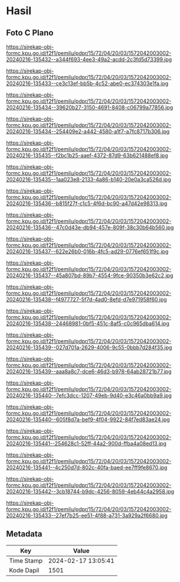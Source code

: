 # Hasil

## Foto C Plano

https://sirekap-obj-formc.kpu.go.id/f2f1/pemilu/pdpr/15/72/04/20/03/1572042003002-20240216-135432--a344f693-4ee3-49a2-acdd-2c3fd5d73399.jpg

https://sirekap-obj-formc.kpu.go.id/f2f1/pemilu/pdpr/15/72/04/20/03/1572042003002-20240216-135433--ce3c13ef-bb5b-4c52-abe0-ec374303e1fa.jpg

https://sirekap-obj-formc.kpu.go.id/f2f1/pemilu/pdpr/15/72/04/20/03/1572042003002-20240216-135434--39620b27-3150-4691-8408-c06799a77856.jpg

https://sirekap-obj-formc.kpu.go.id/f2f1/pemilu/pdpr/15/72/04/20/03/1572042003002-20240216-135434--254409e2-a442-4580-a1f7-a7fc8717b306.jpg

https://sirekap-obj-formc.kpu.go.id/f2f1/pemilu/pdpr/15/72/04/20/03/1572042003002-20240216-135435--f2bc1b25-aaef-4372-87d9-63b621488ef8.jpg

https://sirekap-obj-formc.kpu.go.id/f2f1/pemilu/pdpr/15/72/04/20/03/1572042003002-20240216-135435--1aa023e8-2133-4a86-b140-20e0a3ca526d.jpg

https://sirekap-obj-formc.kpu.go.id/f2f1/pemilu/pdpr/15/72/04/20/03/1572042003002-20240216-135436--b815f27f-c1c5-4f6d-bc90-a47d42e98313.jpg

https://sirekap-obj-formc.kpu.go.id/f2f1/pemilu/pdpr/15/72/04/20/03/1572042003002-20240216-135436--47c0d43e-db94-457e-809f-38c30b64b560.jpg

https://sirekap-obj-formc.kpu.go.id/f2f1/pemilu/pdpr/15/72/04/20/03/1572042003002-20240216-135437--622e26b0-016b-4fc5-ad29-0776ef651f9c.jpg

https://sirekap-obj-formc.kpu.go.id/f2f1/pemilu/pdpr/15/72/04/20/03/1572042003002-20240216-135437--45a807bd-89b7-4554-9fce-90350b3e62c2.jpg

https://sirekap-obj-formc.kpu.go.id/f2f1/pemilu/pdpr/15/72/04/20/03/1572042003002-20240216-135438--f4977727-5f7d-4ad0-8efd-d7e971958f60.jpg

https://sirekap-obj-formc.kpu.go.id/f2f1/pemilu/pdpr/15/72/04/20/03/1572042003002-20240216-135438--24468981-0bf5-451c-8af5-c0c965dba614.jpg

https://sirekap-obj-formc.kpu.go.id/f2f1/pemilu/pdpr/15/72/04/20/03/1572042003002-20240216-135439--027d701a-2629-4006-9c55-0bbb7d284f35.jpg

https://sirekap-obj-formc.kpu.go.id/f2f1/pemilu/pdpr/15/72/04/20/03/1572042003002-20240216-135439--aaa8a8c7-dce6-46d3-b978-64ab28721b77.jpg

https://sirekap-obj-formc.kpu.go.id/f2f1/pemilu/pdpr/15/72/04/20/03/1572042003002-20240216-135440--7efc3dcc-1207-49eb-9d40-e3c46a0bb9a9.jpg

https://sirekap-obj-formc.kpu.go.id/f2f1/pemilu/pdpr/15/72/04/20/03/1572042003002-20240216-135440--605f8d7a-bef9-4f04-9922-84f7ed83ae24.jpg

https://sirekap-obj-formc.kpu.go.id/f2f1/pemilu/pdpr/15/72/04/20/03/1572042003002-20240216-135441--254628c1-52ff-44a2-900d-ffba4a08ed13.jpg

https://sirekap-obj-formc.kpu.go.id/f2f1/pemilu/pdpr/15/72/04/20/03/1572042003002-20240216-135441--4c250d7d-802c-40fa-baed-ee7ff9fe8670.jpg

https://sirekap-obj-formc.kpu.go.id/f2f1/pemilu/pdpr/15/72/04/20/03/1572042003002-20240216-135442--3cb18744-b9dc-4256-8059-4eb44c4a2958.jpg

https://sirekap-obj-formc.kpu.go.id/f2f1/pemilu/pdpr/15/72/04/20/03/1572042003002-20240216-135433--27ef7b25-ee51-4f88-a731-3a929a2f6680.jpg


## Metadata

| Key        | Value               |
| ---------- | ------------------- |
| Time Stamp | 2024-02-17 13:05:41 |
| Kode Dapil | 1501                |



